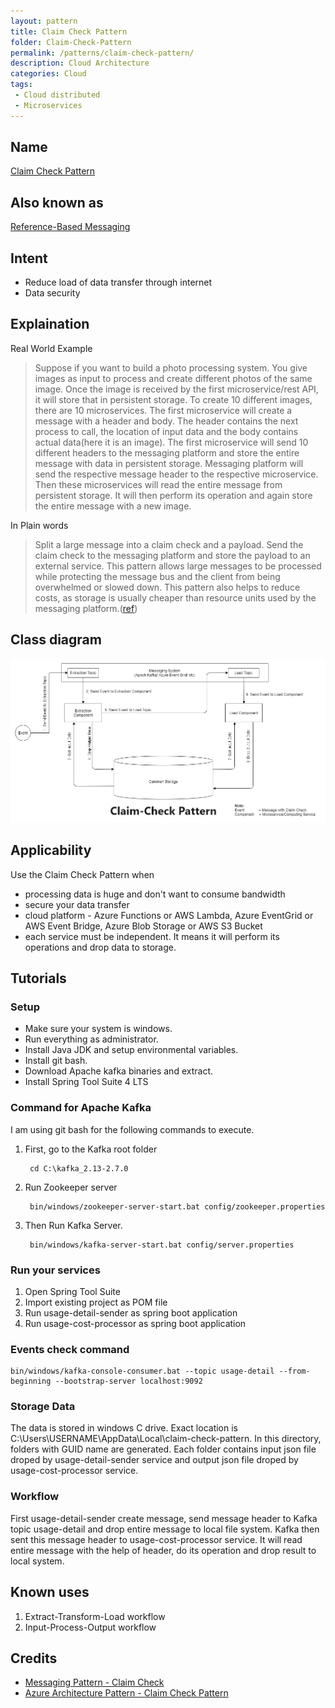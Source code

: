 ```yaml
---
layout: pattern 
title: Claim Check Pattern
folder: Claim-Check-Pattern 
permalink: /patterns/claim-check-pattern/ 
description: Cloud Architecture
categories: Cloud
tags:
 - Cloud distributed
 - Microservices
---
```


## Name
[Claim Check Pattern](https://docs.microsoft.com/en-us/azure/architecture/patterns/claim-check)

## Also known as
[Reference-Based Messaging](https://www.enterpriseintegrationpatterns.com/patterns/messaging/StoreInLibrary.html)

## Intent
- Reduce load of data transfer through internet
- Data security

## Explaination
Real World Example
> Suppose if you want to build a photo processing system. You give images as input to process and create different photos of the same image. Once the image is received by the first microservice/rest API, it will store that in persistent storage. To create 10 different images, there are 10 microservices. The first microservice will create a message with a header and body. The header contains the next process to call, the location of input data and the body contains actual data(here it is an image). The first microservice will send 10 different headers to the messaging platform and store the entire message with data in persistent storage. Messaging platform will send the respective message header to the respective microservice. Then these microservices will read the entire message from persistent storage. It will then perform its operation and again store the entire message with a new image. 



In Plain words
> Split a large message into a claim check and a payload. Send the claim check to the messaging platform and store the payload to an external service. This pattern allows large messages to be processed while protecting the message bus and the client from being overwhelmed or slowed down. This pattern also helps to reduce costs, as storage is usually cheaper than resource units used by the messaging platform.([ref](https://docs.microsoft.com/en-us/azure/architecture/patterns/claim-check))

## Class diagram
![alt text](./etc/Claim-Check-Pattern.png "Claim Check Pattern")

## Applicability
Use the Claim Check Pattern when
- processing data is huge and don't want to consume bandwidth
- secure your data transfer
- cloud platform - Azure Functions or AWS Lambda, Azure EventGrid or AWS Event Bridge, Azure Blob Storage or AWS S3 Bucket
- each service must be independent. It means it will perform its operations and drop data to storage.

## Tutorials
### Setup
- Make sure your system is windows.
- Run everything as administrator.
- Install Java JDK and setup environmental variables.
- Install git bash.
- Download Apache kafka binaries and extract.
- Install Spring Tool Suite 4 LTS

### Command for Apache Kafka

I am using git bash for the following commands to execute.
1. First, go to the Kafka root folder

        cd C:\kafka_2.13-2.7.0

2. Run Zookeeper server

        bin/windows/zookeeper-server-start.bat config/zookeeper.properties
3. Then Run Kafka Server.

        bin/windows/kafka-server-start.bat config/server.properties

### Run your services
1. Open Spring Tool Suite
2. Import existing project as POM file
3. Run usage-detail-sender as spring boot application
4. Run usage-cost-processor as spring boot application

### Events check command
```
bin/windows/kafka-console-consumer.bat --topic usage-detail --from-beginning --bootstrap-server localhost:9092
```
### Storage Data
The data is stored in windows C drive. Exact location is C:\Users\USERNAME\AppData\Local\claim-check-pattern. In this directory, folders with GUID name are  generated. Each folder contains input json file droped by usage-detail-sender service and output json file droped by usage-cost-processor service.

### Workflow
First usage-detail-sender create message, send message header to Kafka topic usage-detail and drop entire message to local file system. Kafka then sent this message header to usage-cost-processor service. It will read entire message with the help of header, do its operation and drop result to local system.


## Known uses
1. Extract-Transform-Load workflow
2. Input-Process-Output workflow


## Credits
- [Messaging Pattern - Claim Check](https://www.enterpriseintegrationpatterns.com/patterns/messaging/StoreInLibrary.html)
- [Azure Architecture Pattern - Claim Check Pattern](https://docs.microsoft.com/en-us/azure/architecture/patterns/claim-check)
